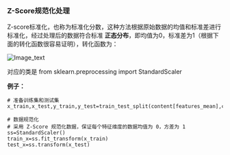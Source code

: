 ### Z-Score规范化处理

Z-score标准化，也称为标准化分数，这种方法根据原始数据的均值和标准差进行标准化，经过处理后的数据符合标准 __正态分布__，即均值为0，标准差为1（根据下面的转化函数很容易证明），转化函数为：

![Image_text](https://raw.githubusercontent.com/OneStepAndTwoSteps/data_mining_analysis/master/sklearn%E5%BA%93/static/Z-score.png)

对应的类是
from sklearn.preprocessing import StandardScaler

__例子：__

    # 准备训练集和测试集
    x_train,x_test,y_train,y_test=train_test_split(content[features_mean],content['diagnosis'],test_size=0.3)

    # 数据规范化
    # 采用 Z-Score 规范化数据，保证每个特征维度的数据均值为 0，方差为 1
    ss=StandardScaler()
    train_x=ss.fit_transform(x_train)
    test_x=ss.transform(x_test)










